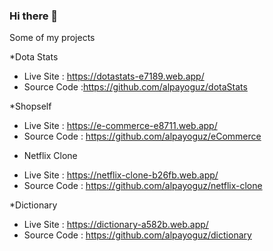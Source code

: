 ### Hi there 👋

Some of my projects 

*Dota Stats
 - Live Site : https://dotastats-e7189.web.app/
 - Source Code :https://github.com/alpayoguz/dotaStats

*Shopself 
 - Live Site : https://e-commerce-e8711.web.app/
 - Source Code : https://github.com/alpayoguz/eCommerce

* Netflix Clone 
 - Live Site : https://netflix-clone-b26fb.web.app/
 - Source Code : https://github.com/alpayoguz/netflix-clone

*Dictionary 
 - Live Site : https://dictionary-a582b.web.app/
 - Source Code : https://github.com/alpayoguz/dictionary
